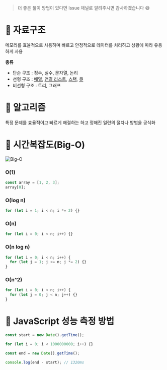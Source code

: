 > 더 좋은 풀이 방법이 있다면 Issue 채널로 알려주시면 감사하겠습니다 😅

# 💎 자료구조

메모리를 효율적으로 사용하며 빠르고 안정적으로 데이터를 처리하고 상황에 따라 유용하게 사용

**종류**

- 단순 구조 : 정수, 실수, 문자열, 논리
- 선형 구조 : [배열](https://github.com/SungSeokMin/front-end-algorithms/blob/master/data-structure/%EB%B0%B0%EC%97%B4.md), [연결 리스트](https://github.com/SungSeokMin/front-end-algorithms/blob/master/data-structure/%EC%97%B0%EA%B2%B0%EB%A6%AC%EC%8A%A4%ED%8A%B8.md), [스택](https://github.com/SungSeokMin/front-end-algorithms/blob/master/data-structure/%EC%8A%A4%ED%83%9D.md), [큐](https://github.com/SungSeokMin/front-end-algorithms/blob/master/data-structure/%ED%81%90.md)
- 비선형 구조 : 트리, 그래프

# 💎 알고리즘

특정 문제를 효율적이고 빠르게 해결하는 하고 정해진 일련의 절차나 방법을 공식화

# 💎 시간복잡도(Big-O)

![Big-O](https://user-images.githubusercontent.com/72539723/207779313-fa131738-8872-4c13-a390-62734f2371a8.png)

### O(1)

```js
const array = [1, 2, 3];
array[0];
```

### O(log n)

```js
for (let i = 1; i < n; i *= 2) {}
```

### O(n)

```js
for (let i = 0; i < n; i++) {}
```

### O(n log n)

```js
for (let i = 0; i < n; i++) {
  for (let j = 1; j <= n; j *= 2) {}
}
```

### O(n^2)

```js
for (let i = 0; i < n; i++) {
  for (let j = 0; j < n; j++) {}
}
```

# 💎 JavaScript 성능 측정 방법

```js
const start = new Date().getTime();

for (let i = 0; i < 1000000000; i++) {}

const end = new Date().getTime();

console.log(end - start); // 1320ms
```
